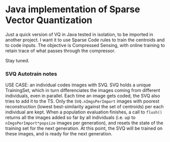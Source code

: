 # Java implementation of Sparse Vector Quantization

Just a quick version of VQ in Java tested in isolation, to be imported in another project.
I want it to use Sparse Code rules to train the centroids and to code inputs.
The objective is Compressed Sensing, with online training to retain trace of what passes through the compressor.

Stay tuned.

### SVQ Autotrain notes
USE CASE: an individual codes images with SVQ. SVQ holds a unique TrainingSet, which in turn differenciates the images coming from different individuals, even in parallel. Each time an image gets coded, the SVQ also tries to add it to the TS. Only the `SVQ.nImgsPerImport` images with poorest reconstruction (lowest best-similarity against the set of centroids) per each individual are kept. When a population evaluation finishes, a call to `flush()` returns all the images added so far by all individuals (i.e. up to `nImgsPerImport*popsize` images per generation), and resets the state of the training set for the next generation. At this point, the SVQ will be trained on these images, and is ready for the next generation.

